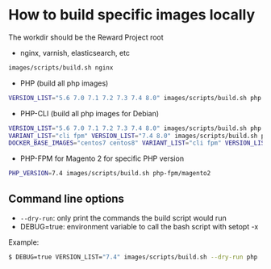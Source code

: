 # How to build specific images locally

The workdir should be the Reward Project root

* nginx, varnish, elasticsearch, etc
``` bash
images/scripts/build.sh nginx
```

* PHP (build all php images)
``` bash
VERSION_LIST="5.6 7.0 7.1 7.2 7.3 7.4 8.0" images/scripts/build.sh php
```

* PHP-CLI (build all php images for Debian)
``` bash
VERSION_LIST="5.6 7.0 7.1 7.2 7.3 7.4 8.0" images/scripts/build.sh php
VARIANT_LIST="cli fpm" VERSION_LIST="7.4 8.0" images/scripts/build.sh php
DOCKER_BASE_IMAGES="centos7 centos8" VARIANT_LIST="cli fpm" VERSION_LIST="7.4 8.0" images/scripts/build.sh php
```

* PHP-FPM for Magento 2 for specific PHP version
``` bash
PHP_VERSION=7.4 images/scripts/build.sh php-fpm/magento2
```

## Command line options

* `--dry-run`: only print the commands the build script would run
* DEBUG=true: environment variable to call the bash script with setopt -x

Example: 

``` bash
$ DEBUG=true VERSION_LIST="7.4" images/scripts/build.sh --dry-run php
```
